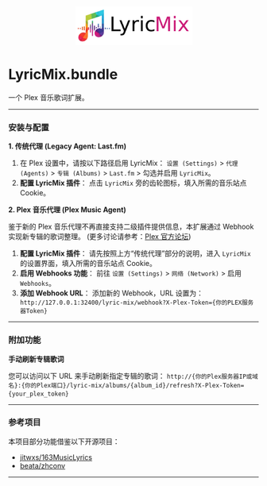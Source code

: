 <p align="center"><a href="https://github.com/firstep/LyricMix.bundle" target="_blank"><img src="https://raw.githubusercontent.com/firstep/LyricMix.bundle/main/Contents/Resources/attribution.png" alt="LyricMix"></a></p>

# LyricMix.bundle

一个 Plex 音乐歌词扩展。

-----

### 安装与配置

**1. 传统代理 (Legacy Agent: Last.fm)**

1.  在 Plex 设置中，请按以下路径启用 LyricMix：
    `设置 (Settings)` \> `代理 (Agents)` \> `专辑 (Albums)` \> `Last.fm` \> 勾选并启用 `LyricMix`。
2.  **配置 LyricMix 插件**：
    点击 `LyricMix` 旁的齿轮图标，填入所需的音乐站点 Cookie。

**2. Plex 音乐代理 (Plex Music Agent)**

鉴于新的 Plex 音乐代理不再直接支持二级插件提供信息，本扩展通过 Webhook 实现新专辑的歌词整理。
(更多讨论请参考：[Plex 官方论坛](https://forums.plex.tv/t/how-to-add-or-customize-secondary-agents-e-g-for-lyrics-in-the-new-plex-music-agent))

1.  **配置 LyricMix 插件**：
    请先按照上方“传统代理”部分的说明，进入 `LyricMix` 的设置界面，填入所需的音乐站点 Cookie。
2.  **启用 Webhooks 功能**：
    前往 `设置 (Settings)` \> `网络 (Network)` \> 启用 `Webhooks`。
3.  **添加 Webhook URL**：
    添加新的 Webhook，URL 设置为：`http://127.0.0.1:32400/lyric-mix/webhook?X-Plex-Token={你的PLEX服务器Token}`

-----

### 附加功能

**手动刷新专辑歌词**

您可以访问以下 URL 来手动刷新指定专辑的歌词：
`http://{你的Plex服务器IP或域名}:{你的Plex端口}/lyric-mix/albums/{album_id}/refresh?X-Plex-Token={your_plex_token}`

-----

### 参考项目

本项目部分功能借鉴以下开源项目：

  * [jitwxs/163MusicLyrics](https://github.com/jitwxs/163MusicLyrics)
  * [beata/zhconv](https://github.com/beata/zhconv)

-----